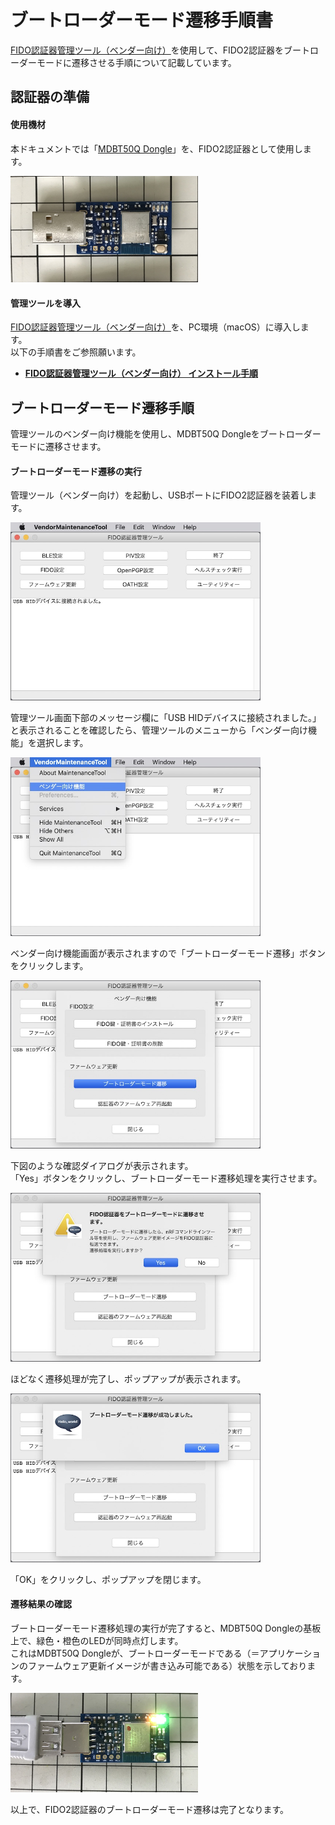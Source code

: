 # ブートローダーモード遷移手順書

[FIDO認証器管理ツール（ベンダー向け）](../../MaintenanceTool/macOSApp/DEVTOOL.md)を使用して、FIDO2認証器をブートローダーモードに遷移させる手順について記載しています。

## 認証器の準備

#### 使用機材

本ドキュメントでは「[MDBT50Q Dongle](../../FIDO2Device/MDBT50Q_Dongle/README.md)」を、FIDO2認証器として使用します。

<img src="../../FIDO2Device/MDBT50Q_Dongle/pcb_rev2_1_2/assets/0001.jpg" width="300">

#### 管理ツールを導入

[FIDO認証器管理ツール（ベンダー向け）](../../MaintenanceTool/macOSApp/DEVTOOL.md)を、PC環境（macOS）に導入します。<br>
以下の手順書をご参照願います。

* <b>[FIDO認証器管理ツール（ベンダー向け） インストール手順](../../MaintenanceTool/macOSApp/DEVTOOLINST.md) </b>

## ブートローダーモード遷移手順

管理ツールのベンダー向け機能を使用し、MDBT50Q Dongleをブートローダーモードに遷移させます。

#### ブートローダーモード遷移の実行

管理ツール（ベンダー向け）を起動し、USBポートにFIDO2認証器を装着します。

<img src="assets/0028.jpg" width="400">

管理ツール画面下部のメッセージ欄に「USB HIDデバイスに接続されました。」と表示されることを確認したら、管理ツールのメニューから「ベンダー向け機能」を選択します。

<img src="assets/0029.jpg" width="400">

ベンダー向け機能画面が表示されますので「ブートローダーモード遷移」ボタンをクリックします。

<img src="assets/0031.jpg" width="400">

下図のような確認ダイアログが表示されます。<br>
「Yes」ボタンをクリックし、ブートローダーモード遷移処理を実行させます。

<img src="assets/0032.jpg" width="400">

ほどなく遷移処理が完了し、ポップアップが表示されます。

<img src="assets/0033.jpg" width="400">

「OK」をクリックし、ポップアップを閉じます。

#### 遷移結果の確認

ブートローダーモード遷移処理の実行が完了すると、MDBT50Q Dongleの基板上で、緑色・橙色のLEDが同時点灯します。<br>
これはMDBT50Q Dongleが、ブートローダーモードである（＝アプリケーションのファームウェア更新イメージが書き込み可能である）状態を示しております。

<img src="../../FIDO2Device/MDBT50Q_Dongle/pcb_rev2_1_2/assets/0006.jpg" width="300">

以上で、FIDO2認証器のブートローダーモード遷移は完了となります。
